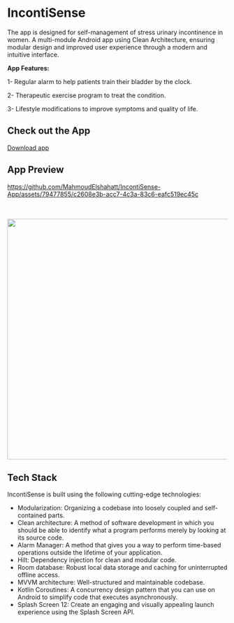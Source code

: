 # IncontiSense

The app is designed for self-management of stress urinary incontinence in women. A multi-module Android app using Clean Architecture, ensuring modular design and improved user experience through a modern and intuitive interface.

**App Features:**

1- Regular alarm to help patients train their bladder by the clock.

2- Therapeutic exercise program to treat the condition.

3- Lifestyle modifications to improve symptoms and  quality of life.


## Check out the App

[Download app](https://files.fm/u/zngm2emeeq)

## App Preview


https://github.com/MahmoudElshahatt/IncontiSense-App/assets/79477855/c2608e3b-acc7-4c3a-83c6-eafc519ec45c

<br>

</br>

<img src="https://github.com/user-attachments/assets/281faf00-1c10-4f59-a17e-6a94027251fc" width="750" height="550">




## Tech Stack

IncontiSense is built using the following cutting-edge technologies:

* Modularization: Organizing a codebase into loosely coupled and self-contained parts.
* Clean architecture: A method of software development in which you should be able to identify what a program performs merely by looking at its source code.
* Alarm Manager: A method that gives you a way to perform time-based operations outside the lifetime of your application.
* Hilt: Dependency injection for clean and modular code.
* Room database: Robust local data storage and caching for uninterrupted offline access.
* MVVM architecture: Well-structured and maintainable codebase.
* Kotlin Coroutines: A concurrency design pattern that you can use on Android to simplify code that executes asynchronously.
* Splash Screen 12: Create an engaging and visually appealing launch experience using the Splash Screen API.



